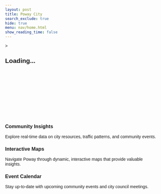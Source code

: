 ```yaml
---
layout: post
title: Poway City
search_exclude: true
hide: true
menu: nav/home.html
show_reading_time: false
---
```

<head>
    <meta charset="UTF-8">
    <meta name="viewport" content="width=device-width, initial-scale=1.0">
    <title>Poway City</title>
    <script src="https://cdn.tailwindcss.com"></script>
    <link href="https://fonts.googleapis.com/css2?family=Julius+Sans+One&display=swap" rel="stylesheet">>
    <style>
        /* Loading Screen */
        body {
            font-family: 'Julius Sans One', sans-serif;
        }
        .loader {
            border-top-color: #0e470d;
            animation: spin 1.5s infinite linear;
        }
        @keyframes spin {
            0% {
                transform: rotate(0deg);
            }
            100% {
                transform: rotate(360deg);
            }
        }
        /* Fade-in animation */
        .fade-in {
            opacity: 0;
            transform: translateY(40px);
            transition: opacity 1.2s ease-out, transform 1.2s ease-out;
        }
        .fade-in.visible {
            opacity: 1;
            transform: translateY(0);
        }
        /* Gradient Animation */
        @keyframes gradient {
            0% { background-position: 0% 50%; }
            50% { background-position: 100% 50%; }
            100% { background-position: 0% 50%; }
        }
        .animate-gradient {
            background-size: 200% 200%;
            animation: gradient 8s ease infinite;
        }
        /* Typewriter effect */
        .typewriter {
            font-size: 5rem;
            font-weight: 900;
            overflow: hidden;
            white-space: nowrap;
            margin: 0 auto;
            word-spacing: 1em;
            line-height: 1.2;
        }
        .typewriter .text {
            display: inline-block;
            opacity: 0;
        }
    </style>
</head>

<body class="bg-black text-white relative">
    <!-- Loading Screen -->
    <div id="loading-screen" class="fixed inset-0 bg-green-900 flex items-center justify-center z-50">
        <div class="text-center">
            <div class="loader ease-linear rounded-full border-8 border-t-8 border-white h-32 w-32 mb-4"></div>
            <h2 class="text-4xl font-semibold text-white">Loading...</h2>
        </div>
    </div>
    <!-- Background Animation -->
    <div class="absolute top-0 left-0 w-full h-full overflow-hidden -z-10">
        <div class="bg-gradient-to-r from-green-700 via-green-600 to-green-900 w-full h-full opacity-70 animate-gradient"></div>
    </div>
    <!-- About Us Section -->
    <section id="about" class="h-screen flex flex-col items-center justify-center text-center bg-orange-100 text-black">
        <h2 class="text-7xl font-extrabold text-teal-800 fade-in mb-6">The City of Poway</h2>
        <img src="{{site.baseurl}}/images/poway.png" alt="Poway City" class="w-80 mb-6 fade-in border-8 border-[#0e470d]" />
        <p class="text-3xl text-teal-800 max-w-5xl fade-in">
            Discover city-wide analytics and explore interactive content that shape our future.
        </p>
    </section>
    <!-- Features Section -->
    <section id="features" class="py-20 bg-teal-800">
        <h2 class="text-7xl font-bold text-center text-orange-100 mb-10 fade-in">Our Features</h2>
        <div class="grid grid-cols-1 md:grid-cols-3 gap-8">
            <div class="bg-white rounded-lg shadow-lg overflow-hidden transform transition-transform duration-500 hover:scale-105">
                <div class="p-6">
                    <h3 class="text-3xl font-bold mb-2 text-green-900">Community Insights</h3>
                    <p class="text-xl text-green-800">Explore real-time data on city resources, traffic patterns, and community events.</p>
                </div>
            </div>
            <div class="bg-white rounded-lg shadow-lg overflow-hidden transform transition-transform duration-500 hover:scale-105">
                <div class="p-6">
                    <h3 class="text-3xl font-bold mb-2 text-green-900">Interactive Maps</h3>
                    <p class="text-xl text-green-800">Navigate Poway through dynamic, interactive maps that provide valuable insights.</p>
                </div>
            </div>
            <div class="bg-white rounded-lg shadow-lg overflow-hidden transform transition-transform duration-500 hover:scale-105">
                <div class="p-6">
                    <h3 class="text-3xl font-bold mb-2 text-green-900">Event Calendar</h3>
                    <p class="text-xl text-green-800">Stay up-to-date with upcoming community events and city council meetings.</p>
                </div>
            </div>
        </div>
    </section>
    <script>
        document.addEventListener("DOMContentLoaded", function() {
            const loadingScreen = document.getElementById('loading-screen');
            window.addEventListener('load', function() {
                loadingScreen.style.display = 'none';
            });
            // Typewriter effect for the welcome message
            const text = "Welcome to Poway City";
            const typewriterElement = document.querySelector(".typewriter");
            let index = 0;
            function type() {
                if (index < text.length) {
                    const span = document.createElement('span');
                    span.textContent = text.charAt(index);
                    span.classList.add('text');
                    typewriterElement.appendChild(span);
                    setTimeout(() => {
                        span.style.opacity = 1;
                    }, 50 * index);
                    index++;
                    setTimeout(type, 80);
                }
            }
            type();
            // Fade in effect
            const fadeInElements = document.querySelectorAll('.fade-in');
            window.addEventListener('scroll', function() {
                fadeInElements.forEach(function(element) {
                    if (element.getBoundingClientRect().top < window.innerHeight) {
                        element.classList.add('visible');
                    }
                });
            });
        });
    </script>
</body>
</html>
